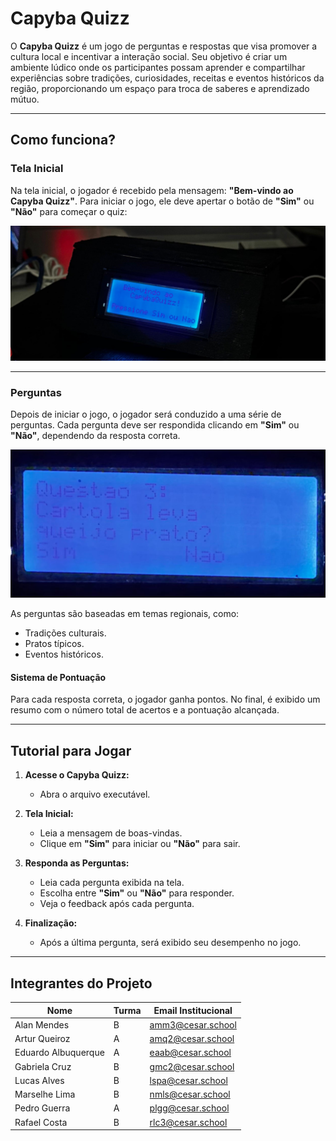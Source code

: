 # Capyba Quizz

O **Capyba Quizz** é um jogo de perguntas e respostas que visa promover a cultura local e incentivar a interação social. Seu objetivo é criar um ambiente lúdico onde os participantes possam aprender e compartilhar experiências sobre tradições, curiosidades, receitas e eventos históricos da região, proporcionando um espaço para troca de saberes e aprendizado mútuo.

---

## Como funciona?

### Tela Inicial
Na tela inicial, o jogador é recebido pela mensagem: **"Bem-vindo ao Capyba Quizz"**. Para iniciar o jogo, ele deve apertar o botão de **"Sim"** ou **"Não"** para começar o quiz:

![Tela inicial](imagens/telabemvindo.jpg)

---

### Perguntas
Depois de iniciar o jogo, o jogador será conduzido a uma série de perguntas. Cada pergunta deve ser respondida clicando em **"Sim"** ou **"Não"**, dependendo da resposta correta.

![Tela pergunta](imagens/pergunta.jpg)

As perguntas são baseadas em temas regionais, como:
- Tradições culturais.
- Pratos típicos.
- Eventos históricos.

#### Sistema de Pontuação
Para cada resposta correta, o jogador ganha pontos. No final, é exibido um resumo com o número total de acertos e a pontuação alcançada.

---

## Tutorial para Jogar

1. **Acesse o Capyba Quizz:**
   - Abra o arquivo executável.

2. **Tela Inicial:**
   - Leia a mensagem de boas-vindas.
   - Clique em **"Sim"** para iniciar ou **"Não"** para sair.

3. **Responda as Perguntas:**
   - Leia cada pergunta exibida na tela.
   - Escolha entre **"Sim"** ou **"Não"** para responder.
   - Veja o feedback após cada pergunta.

4. **Finalização:**
   - Após a última pergunta, será exibido seu desempenho no jogo.


---

## Integrantes do Projeto

| Nome             | Turma | Email Institucional   |
|------------------|-------|-----------------------|
| Alan Mendes      | B     | amm3@cesar.school     |
| Artur Queiroz    | A     | amq2@cesar.school     |
| Eduardo Albuquerque | A | eaab@cesar.school     |
| Gabriela Cruz    | B     | gmc2@cesar.school     |
| Lucas Alves      | B     | lspa@cesar.school     |
| Marselhe Lima    | B     | nmls@cesar.school     |
| Pedro Guerra     | A     | plgg@cesar.school     |
| Rafael Costa     | B     | rlc3@cesar.school     |
